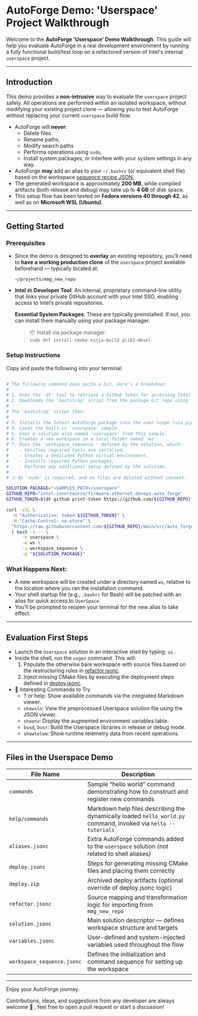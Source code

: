 # AutoForge Demo: 'Userspace' Project Walkthrough

Welcome to the **AutoForge 'Userspace' Demo Walkthrough**. This guide will help you evaluate AutoForge in a real
development environment by running a fully functional build/test loop on a refactored version of Intel's internal
`userspace` project.

---

## Introduction

This demo provides a **non-intrusive** way to evaluate the `userspace` project safely. All operations are performed
within an isolated workspace, without modifying your existing project clone — allowing you to test AutoForge without
replacing your current `userspace` build flow.

* AutoForge will **never**:
    * Delete files
    * Rename paths,
    * Modify search paths
    * Performa operations using  `sudo`,
    * Install system packages, or interfere with your system settings in any way.
* AutoForge **may** add an alias to your `~/.bashrc` (or equivalent shell file) based on the
  workspace [sequence recipe JSON.](https://github.com/intel-innersource/firmware.ethernet.devops.auto_forge/blob/main/src/auto_forge/resources/samples/userspace/workspace_sequence.jsonc)
* The generated workspace is approximately **200 MB**, while compiled artifacts (both release and debug) may take up to
  **4 GB** of disk space.
* This setup flow has been tested on **Fedora versions 40 through 42**, as well as on **Microsoft WSL (Ubuntu)**.

---

## Getting Started

### Prerequisites

- Since the demo is designed to **overlay** an existing repository, you’ll need to **have a working production clone**
  of the `userspace` project available beforehand — typically located at:
  ```
  ~/projects/mmg_new_repo
  ```

- **Intel `dt` Developer Tool**: An internal, proprietary command-line utility that links your private GitHub account
  with your Intel SSO, enabling access to Intel’s private repositories.

  **Essential System Packages**: These are typically preinstalled. If not, you can install them manually using your
  package manager.

  > 📦 Install via package manager:  
  `sudo dnf install cmake ninja-build glib2-devel`

### Setup Instructions

Copy and paste the following into your terminal:

```bash

# The following command does quite a bit. Here's a breakdown:
#
# 1. Uses the 'dt' tool to retrieve a GitHub token for accessing Intel private repositories.
# 2. Downloads the 'bootstrap' script from the package Git repo using 'curl' and executes it.
#
# The 'bootstrap' script then:
#
# 3. Installs the latest AutoForge package into the user scope (via pip).
# 4. Loads the built-in 'userspace' sample.
# 5. Uses a solution also named 'userspace' from this sample.
# 6. Creates a new workspace in a local folder named 'ws'.
# 7. Runs the 'workspace_sequence ' defined by the solution, which:
#    - Verifies required tools are installed,
#    - Creates a dedicated Python virtual environment,
#    - Installs required Python packages,
#    - Performs any additional setup defined by the solution.
#
# ⚠ No 'sudo' is required, and no files are deleted without consent.

SOLUTION_PACKAGE="<SAMPLES_PATH>/userspace"
GITHUB_REPO="intel-innersource/firmware.ethernet.devops.auto_forge"
GITHUB_TOKEN=$(dt github print-token https://github.com/${GITHUB_REPO})

curl -sSL \
  -H "Authorization: token ${GITHUB_TOKEN}" \
  -H "Cache-Control: no-store" \
  "https://raw.githubusercontent.com/${GITHUB_REPO}/main/src/auto_forge/resources/shared/bootstrap.sh" \
  | bash -s -- \
      -n userspace \
      -w ws \
      -s workspace_sequence \
      -p "${SOLUTION_PACKAGE}"
```

### What Happens Next:

- A new workspace will be created under a directory named `ws`, relative to the location where you ran the installation
  command.
- Your shell startup file (e.g., `.bashrc` for Bash) will be patched with an alias for quick access to `UserSpace`.
- You’ll be prompted to reopen your terminal for the new alias to take effect.

---

## Evaluation First Steps

* Launch the `Userspace` solution in an interactive shell by typing:  `us` .
* Inside the shell, run the `usgen` command. This will:
    1. Populate the otherwise bare workspace with source files based on the restructuring rules
       in [refactor.jsonc](https://github.com/intel-innersource/firmware.ethernet.devops.auto_forge/blob/main/src/auto_forge/resources/samples/userspace/refactor.jsonc).
    2. Inject missing CMake files by executing the deployment steps defined
       in [deploy.jsonc](https://github.com/intel-innersource/firmware.ethernet.devops.auto_forge/blob/main/src/auto_forge/resources/samples/userspace/deploy.jsonc).
* 🧪 Interesting Commands to Try
    * ? or help: Show available commands via the integrated Markdown viewer.
    * `showsln`: View the preprocessed Userspace solution file using the JSON viewer.
    * `shoenv`: Display the augmented environment variables table.
    * `busd`, `busr`: Build the Userspace libraries in release or debug mode.
    * `showtelem`: Show runtime telemetry data from recent operations.

---

## Files in the Userspace Demo

| File Name                  | Description                                                                                                     |
|----------------------------|-----------------------------------------------------------------------------------------------------------------|
| `commands`                 | Sample “hello world” command demonstrating how to construct and register new commands                           |
| `help/commands`            | Markdown help files describing the dynamically loaded `hello_world.py` command, invoked via `hello --tutorials` |
| `aliases.jsonc`            | Extra AutoForge commands added to the `userspace` solution (not related to shell aliases)                       |
| `deploy.jsonc`             | Steps for generating missing CMake files and placing them correctly                                             |
| `deploy.zip`               | Archived deploy artifacts (optional override of deploy.jsonc logic)                                             |
| `refactor.jsonc`           | Source mapping and transformation logic for importing from `mmg_new_repo`                                       |
| `solution.jsonc`           | Main solution descriptor — defines workspace structure and targets                                              |
| `variables.jsonc`          | User-defined and system-injected variables used throughout the flow                                             |
| `workspace_sequence.jsonc` | Defines the initialization and command sequence for setting up the workspace                                    |

---

Enjoy your AutoForge journey.

Contributions, ideas, and suggestions from any developer are always welcome 🙏 , feel free to open a pull request or
start a discussion!
